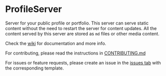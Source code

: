 # ProfileServer
Server for your public profile or portfolio. This server can serve static content without the need to restart the server for content updates. All the content served by this server are stored as `md` files or other media content.

Check the [wiki](https://github.com/BBloggsbott/ProfileServer/wiki) for documentation and more info.

For contributing, please read the instructions in [CONTRIBUTING.md](https://github.com/BBloggsbott/ProfileServer/blob/master/CONTRIBUTING.md)

For issues or feature requests, please create an issue in the [issues tab](https://github.com/BBloggsbott/ProfileServer/issues) with the corresponding template.
